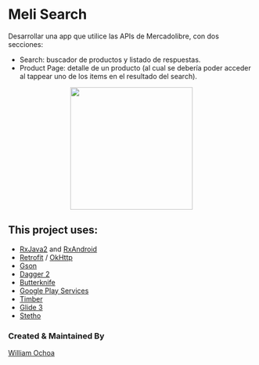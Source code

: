 # Meli Search

Desarrollar una app que utilice las APIs de Mercadolibre, con dos secciones:
 - Search: buscador de productos y listado de respuestas.
 - Product Page: detalle de un producto (al cual se debería poder acceder al tappear uno
de los items en el resultado del search).
<p align="center">
  <img src="http://giphygifs.s3.amazonaws.com/media/vvuhlVxm6pGiVZouOS/giphy.gif" width="250">
</p>

## This project uses:
- [RxJava2](https://github.com/ReactiveX/RxJava) and [RxAndroid](https://github.com/ReactiveX/RxAndroid)
- [Retrofit](http://square.github.io/retrofit/) / [OkHttp](http://square.github.io/okhttp/)
- [Gson](https://github.com/google/gson)
- [Dagger 2](http://google.github.io/dagger/)
- [Butterknife](https://github.com/JakeWharton/butterknife)
- [Google Play Services](https://developers.google.com/android/guides/overview)
- [Timber](https://github.com/JakeWharton/timber)
- [Glide 3](https://github.com/bumptech/glide)
- [Stetho](http://facebook.github.io/stetho/)






### Created & Maintained By
[William Ochoa](https://github.com/wilochoa)
